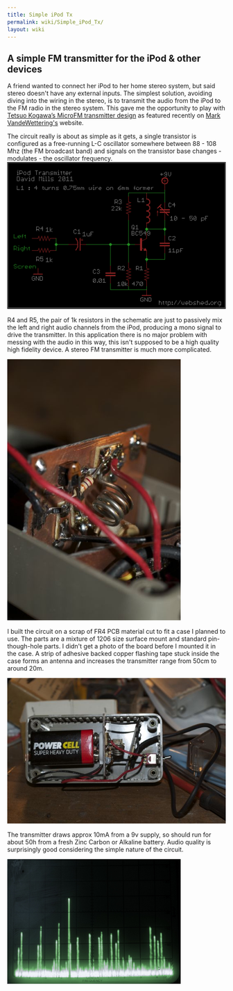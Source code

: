 ```yaml
---
title: Simple iPod Tx
permalink: wiki/Simple_iPod_Tx/
layout: wiki
---
```


A simple FM transmitter for the iPod & other devices
----------------------------------------------------

A friend wanted to connect her iPod to her home stereo system, but said
stereo doesn't have any external inputs. The simplest solution, avoiding
diving into the wiring in the stereo, is to transmit the audio from the
iPod to the FM radio in the stereo system. This gave me the opportunity
to play with [Tetsuo Kogawa’s MicroFM transmitter
design](http://anarchy.translocal.jp/radio/micro/howtosimplestTX.html)
as featured recently on [Mark VandeWettering's](http://brainwagon.org/)
website.

  
The circuit really is about as simple as it gets, a single transistor is
configured as a free-running L-C oscillator somewhere between 88 - 108
Mhz (the FM broadcast band) and signals on the transistor base changes -
modulates - the oscillator frequency. ![](Ipod-tx.png "fig:Ipod-tx.png")

R4 and R5, the pair of 1k resistors in the schematic are just to
passively mix the left and right audio channels from the iPod, producing
a mono signal to drive the transmitter. In this application there is no
major problem with messing with the audio in this way, this isn't
supposed to be a high quality high fidelity device. A stereo FM
transmitter is much more complicated.

<img src="DSC_0344.jpg" title=" The iPod Transmitter circuit board in a case" alt=" The iPod Transmitter circuit board in a case" width="400" />

I built the circuit on a scrap of FR4 PCB material cut to fit a case I
planned to use. The parts are a mixture of 1206 size surface mount and
standard pin-though-hole parts. I didn't get a photo of the board before
I mounted it in the case. A strip of adhesive backed copper flashing
tape stuck inside the case forms an antenna and increases the
transmitter range from 50cm to around 20m.

<img src="DSC_0345.jpg" title="The completed transmitter in a case" alt="The completed transmitter in a case" width="640" />

The transmitter draws approx 10mA from a 9v supply, so should run for
about 50h from a fresh Zinc Carbon or Alkaline battery. Audio quality is
surprisingly good considering the simple nature of the circuit.

<img src="IPod-Tx-SA.jpg" title="Transmitter output into a spectrum analyser. Only the large peak is due to the transmitter, the rest are usual broadcast stations. " alt="Transmitter output into a spectrum analyser. Only the large peak is due to the transmitter, the rest are usual broadcast stations. " width="400" />
